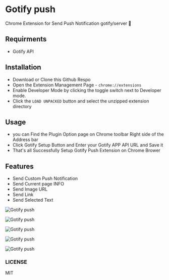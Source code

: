 # Gotify push

Chrome Extension for Send Push Notification gotify/server 🔔

## Requirments

- Gotify API

## Installation

- Download or Clone this Github Respo
- Open the Extension Management Page - `chrome://extensions`
- Enable Developer Mode by clicking the toggle switch next to Developer mode.
- Click the `LOAD UNPACKED` button and select the unzipped extension directory

## Usage

- you can Find the Plugin Option page on Chrome toolbar Right side of the Address bar
- Click Gotify Setup Button and Enter your Gotify APP API URL and Save it
- That's all Successfully Setup Gotify Push Extension on Chrome Brower

## Features

- Send Custom Push Notification
- Send Current page INFO
- Send Image URL
- Send Link
- Send Selected Text

![Gotify push](https://raw.githubusercontent.com/mskian/gotify-push/master/screenshot/Screenshot1.png)  

![Gotify push](https://raw.githubusercontent.com/mskian/gotify-push/master/screenshot/Screenshot2.png)  

![Gotify push](https://raw.githubusercontent.com/mskian/gotify-push/master/screenshot/Screenshot3.png)  

![Gotify push](https://raw.githubusercontent.com/mskian/gotify-push/master/screenshot/Screenshot4.png)  

![Gotify push](https://raw.githubusercontent.com/mskian/gotify-push/master/screenshot/Screenshot5.png)  

### LICENSE

MIT
